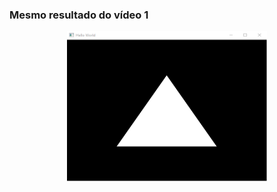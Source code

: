 ### Mesmo resultado do vídeo 1

<p align="center">
  <img width="320" height="240" src="modern01.png">
</p>
